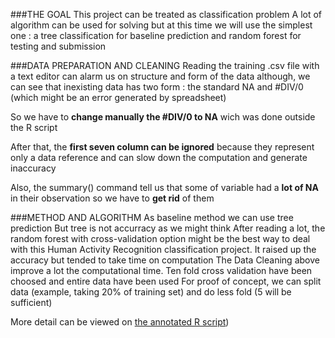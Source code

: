 ###THE GOAL
This project can be treated as classification problem
A lot of algorithm can be used for solving but at this time we will use the simplest one : a tree classification for baseline prediction and random forest for testing and submission


###DATA PREPARATION AND CLEANING
Reading the training .csv file with a text editor can alarm us on structure and form of the data
although, we can see that inexisting data has two form : the standard NA and #DIV/0 (which might be an error generated by spreadsheet)

So we have to **change manually the #DIV/0 to NA** wich was done outside the R script

After that, the **first seven column can be ignored** because they represent only a data reference and can slow down the computation and generate inaccuracy 

Also, the summary() command tell us that some of variable had a **lot of NA** in their observation so we have to **get rid** of them


###METHOD AND ALGORITHM
As baseline method we can use tree prediction
But tree is not accurracy as we might think
After reading a lot, the random forest with cross-validation option might be the best way to deal with this Human Activity Recognition classification project. It raised up the accuracy but tended to take time on computation
The Data Cleaning above improve a lot the computational time.
Ten fold cross validation have been choosed and entire data have been used
For proof of concept, we can split data (example, taking 20% of training set) and do less fold (5 will be sufficient)

More detail can be viewed on [the annotated R script](https://github.com/itoss/PracticalML/blob/master/HAR_project.R)) 
